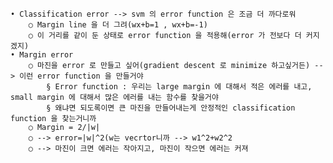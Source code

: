 
	• Classification error --> svm 의 error function 은 조금 더 까다로워
		○ Margin line 을 더 그려(wx+b=1 , wx+b=-1)
		○ 이 거리를 같이 둔 상태로 error function 을 적용해(error 가 전보다 더 커지겠지)
	• Margin error
		○ 마진을 error 로 만들고 싶어(gradient descent 로 minimize 하고싶거든) --> 이런 error function 을 만들거야
			§ Error function : 우리는 large margin 에 대해서 적은 에러를 내고, small margin 에 대해서 많은 에러를 내는 함수를 찾을거야
			§ 왜냐면 되도록이면 큰 마진을 만들어내는게 안정적인 classification function 을 찾는거니까
		○ Margin = 2/|w|
		○ --> error=|w|^2(w는 vecrtor니까 --> w1^2+w2^2
		○ --> 마진이 크면 에러는 작아지고, 마진이 작으면 에러는 커져
